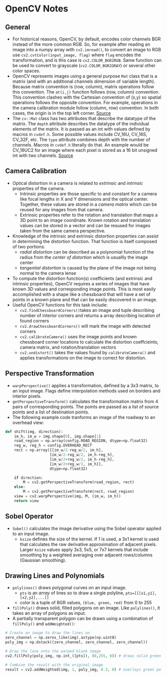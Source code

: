 # OpenCV Notes

## General
* For historical reasons, OpenCV, by default, encodes color channels BGR instead of the more common RGB.  So, for example after reading an image into a numpy array with `cv2.imread()`, to convert an image to RGB use `cv2.cvtColor(input_image, flag)` where `flag` encodes the transformation, and is this case is `cv2.COLOR_BGR2RGB`.  Same function can be used to convert to grayscale (`cv2.COLOR_BGR2GRAY`) or several other color spaces.
* OpenCV represents images using a general purpose `Mat` class that is a matrix (and with an additional channels dimension of variable length).  Because matrix convention is (row, column), matrix operations follow this convention.  The `at(i,j)` function follows (row, column) convention.  This convention clashes with the Cartesian convention of (x,y) so spatial operations follows the opposite convention.  For example, operations in the camera calibration module follow (column, row) convention.  In both cases, the origin is in the top left corner.  [Source](https://stackoverflow.com/questions/25642532/opencv-pointx-y-represent-column-row-or-row-column)
* The `cv::Mat` class has two attributes that describe the datatype of the matrix.  The `depth` attribute describes the datatype of the individual elements of the matrix.  It is passed as an int with values defined by macros in `cvdef.h`.  Some possible values include CV\_16U, CV\_16S, CV\_32F, etc.  The `type` attribute combines depth with the number of channels.  Macros in `cvdef.h` literally do that.  An example would be CV\_16UC2 for an image where each pixel is stored as a 16 bit unsigned int with two channels. [Source](https://codeyarns.com/2015/08/27/depth-and-type-of-matrix-in-opencv/)

## Camera Calibration
* Optical distortion in a camera is related to _extrinsic_ and _intrinsic_ properties of the camera.
  * Intrinsic properties are those specific to and constant for a camera like focal lengths in X and Y dimensions and the optical center.  Together, these values are stored in a _camera matrix_ which can be reused for any images from that camera.
  * Extrinsic properties refer to the rotation and translation that maps a 3D point to an image coordinate.  Known rotation and translation values can be stored in a vector and can be resused for images taken from the same camera perspective.
* Knowledge of the intrinsic and extrinsic distortion properties can assist in determining the distortion function.  That function is itself composed of two portions:
  * _radial distortion_ can be described as a polynomial function of the radius from the _center of distortion_ which is usuallly the image center
  * _tangential distortion_ is caused by the plane of the image not being normal to the camera lense
* To compute the distortion function(s) coefficients (and extrinsic and intrinsic properties), OpenCV requires a series of images that have known 3D values and corresponding image points.  This is most easily accomplished with a shape like a chessboard that will have a set of points in a known plane and that can be easily discovered in an image.
* Useful OpenCV functions for this task include:
  * `cv2.findChessboardCorners()`takes an image and tuple describing number of interior corners and returns a array describing location of found corners
  * `cv2.drawChessboardCorners()` will mark the image with detected corners
  * `cv2.calibrateCamera()` uses the image points and known chessboard corner locations to calculate the distortion coeffcieints, camera matrix, and rotation/translation vectors
  * `cv2.undistort()` takes the values found by `calibrateCamera()` and applies transformations on the image to correct for distortion.

## Perspective Transformation
 * `warpPerspective()` applies a transformation, defined by a 3x3 matrix, to an input image.  Flags define interpolation methods used on borders and interior pixels.
 * `getPerspectiveTransform()` calculates the transformation matrix from 4 pairs of corresponding points.  The points are passed as a list of source points and a list of destination points.
 * The following example code tranforms an image of the roadway to an overhead view:

```python
def shift(img, direction):
    im_h, im_w = img.shape[0], img.shape[1]
    road_region = np.array(config.ROAD_REGION, dtype=np.float32)
    reg_w, reg_h = config.OVERHEAD_RECT
    rect = np.array([[im_w/2-reg_w/2, im_h],
                    [im_w/2-reg_w/2, im_h-reg_h],
                    [im_w/2+reg_w/2, im_h-reg_h],
                    [im_w/2+reg_w/2, im_h]],
                    dtype=np.float32)

    if direction:
        M = cv2.getPerspectiveTransform(road_region, rect)
    else:
        M = cv2.getPerspectiveTransform(rect, road_region)
    view = cv2.warpPerspective(img, M, (im_w, im_h))
    return view
```

## Sobel Operator
 * `Sobel()` calculates the image derivative using the Sobel operator applied to an input image.
   * `ksize` defines the size of the kernel.  If 1 is used, a 3x1 kernel is used that calculates the raw derivative approximation of adjacent pixels.  Larger `ksize` values apply 3x3, 5x5, or 7x7 kernels that include smoothing by a weighted averaging over adjacent rows/columns (Gaussian smoothing).

## Drawing Lines and Polynomials
 * `polylines()` draws polygonal curves on an input image.
   * `pts` is an _array_ of lines so to draw a single polyline, `pts=[[[x1,y1],[x2,y2],...]]`
   * color is a tuple of BGR values, `(blue, green, red)` from 0 to 255
 * `fillPoly()` draws solid, filled polygons on an image.  Like `polylines()`, it takes an array of polygons as input.
 * A partially transparent polygon can be drawn using a combination of `fillPoly()` and `addWeighted()`:
```python
# Create an image to draw the lines on
zero_channel = np.zeros_like(img).astype(np.uint8)
poly_img = np.dstack((zero_channel, zero_channel, zero_channel))

# Draw the lane onto the warped blank image
cv2.fillPoly(poly_img, np.int_([pts]), (0,255, 0)) # draws solid green polygon

# Combine the result with the original image
result = cv2.addWeighted(img, 1, poly_img, 0.3, 0) # overlays green polygon on image
```

